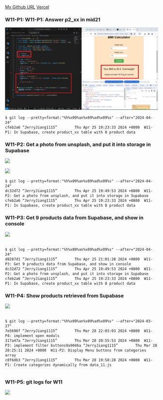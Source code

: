[My Github URL](https://github.com/JerryJiang1115/1122-js-demo-212411211)
[Vercel](https://1122-js-demo-212411211.vercel.app/#)

### W11-P1: W11-P1: Answer p2_xx in mid21

![](w11-p1.png)

```
$ git log --pretty=format:"%h%x09%an%x09%ad%x09%s" --after="2024-04-24"
cfeb2a6 “JerryJiang1115”        Thu Apr 25 19:23:33 2024 +0800  W11-P1: In Supabase, create product_xx table with 8 product data
```

### W11-P2: Get a photo from unsplash, and put it into storage in Supabase

![](w11-p2-1.png)

![](w11-p2-2.png)

```
$ git log --pretty=format:"%h%x09%an%x09%ad%x09%s" --after="2024-04-24"
dc32d72 “JerryJiang1115”        Thu Apr 25 19:49:53 2024 +0800  W11-P2: Get a photo from unsplash, and put it into storage in Supabase
cfeb2a6 “JerryJiang1115”        Thu Apr 25 19:23:33 2024 +0800  W11-P1: In Supabase, create product_xx table with 8 product data

```

### W11-P3: Get 9 products data from Supabase, and show in console

![](w11-p3.png)

```

$ git log --pretty=format:"%h%x09%an%x09%ad%x09%s" --after="2024-04-24"
d8287d1 “JerryJiang1115”        Thu Apr 25 21:01:28 2024 +0800  W11-P3: Get 9 products data from Supabase, and show in console
dc32d72 “JerryJiang1115”        Thu Apr 25 19:49:53 2024 +0800  W11-P2: Get a photo from unsplash, and put it into storage in Supabase
cfeb2a6 “JerryJiang1115”        Thu Apr 25 19:23:33 2024 +0800  W11-P1: In Supabase, create product_xx table with 8 product data

```

### W11-P4: Show products retrieved from Supabase

![](w11-p4.png)

```

$ git log --pretty=format:"%h%x09%an%x09%ad%x09%s" --after="2024-03-27"
7e5698f “JerryJiang1115”        Thu Mar 28 22:03:03 2024 +0800  W11-P4: implement open modals
317a47a “JerryJiang1115”        Thu Mar 28 20:55:53 2024 +0800  W11-P3: implement filter buttons9a9046a “JerryJiang1115”        Thu Mar 28 20:25:11 2024 +0800  W11-P2: Display Menu buttons from categories array
c0f6db3 “JerryJiang1115”        Thu Mar 28 19:58:28 2024 +0800  W11-P1: Create categories dynamically from data_11.js


```

### W11-P5: git logs for W11

![](w11-p5.png)

```

```
